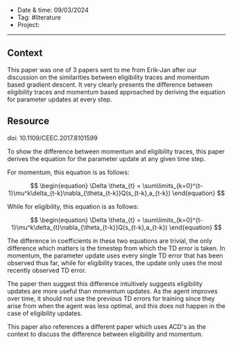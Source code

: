 
- Date & time: 09/03/2024
- Tag: #literature
- Project: 

---

## Context

This paper was one of 3 papers sent to me from Erik-Jan after our discussion on the similarities between eligibility traces and momentum based gradient descent. It very clearly presents the difference between eligibility traces and momentum based approached by deriving the equation for parameter updates at every step.

## Resource

doi: 10.1109/CEEC.2017.8101599

To show the difference between momentum and eligibility traces, this paper derives the equation for the parameter update at any given time step. 

For momentum, this equation is as follows:

$$
	\begin{equation}
		\Delta \theta_{t} = \sum\limits_{k=0}^{t-1}\mu^k\delta_{t-k}\nabla_{\theta_{t-k}}Q(s_{t-k},a_{t-k})
	\end{equation}
$$

While for eligibility, this equation is as follows:

$$
	\begin{equation}
		\Delta \theta_{t} = \sum\limits_{k=0}^{t-1}\mu^k\delta_{t}\nabla_{\theta_{t-k}}Q(s_{t-k},a_{t-k})
	\end{equation}
$$

The difference in coefficients in these two equations are trivial, the only difference which matters is the timestep from which the TD error is taken. In momentum, the parameter update uses every single TD error that has been observed thus far, while for eligibility traces, the update only uses the most recently observed TD error.

The paper then suggest this difference intuitively suggests eligibility updates are more useful than momentum updates. As the agent improves over time, it should not use the previous TD errors for training since they arise from when the agent was less optimal, and this does not happen in the case of eligibility updates.

This paper also references a different paper which uses ACD's as the context to discuss the difference between eligibility and momentum.